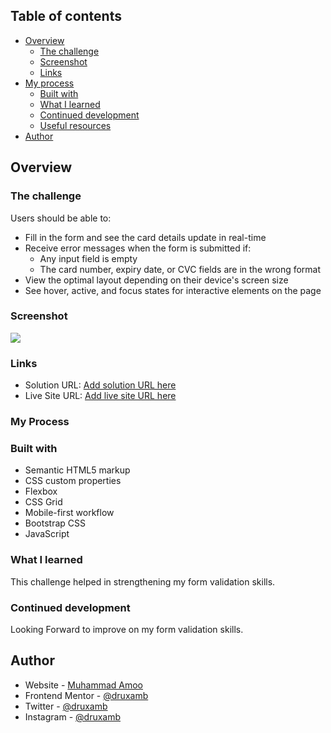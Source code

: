 ## Table of contents

- [Overview](#overview)
  - [The challenge](#the-challenge)
  - [Screenshot](#screenshot)
  - [Links](#links)
- [My process](#my-process)
  - [Built with](#built-with)
  - [What I learned](#what-i-learned)
  - [Continued development](#continued-development)
  - [Useful resources](#useful-resources)
- [Author](#author)

## Overview

### The challenge

Users should be able to:

- Fill in the form and see the card details update in real-time
- Receive error messages when the form is submitted if:
  - Any input field is empty
  - The card number, expiry date, or CVC fields are in the wrong format
- View the optimal layout depending on their device's screen size
- See hover, active, and focus states for interactive elements on the page

### Screenshot

![](./screenshot.jpg)

### Links

- Solution URL: [Add solution URL here](https://github.com/DruxAMB/DruxAMB---interactive-card-details-form-main/edit/main/)
- Live Site URL: [Add live site URL here](https://your-live-site-url.com)

### My Process 

### Built with

- Semantic HTML5 markup
- CSS custom properties
- Flexbox
- CSS Grid
- Mobile-first workflow
- Bootstrap CSS
- JavaScript

### What I learned

This challenge helped in strengthening my form validation skills.

### Continued development

Looking Forward to improve on my form validation skills.

## Author

- Website - [Muhammad Amoo](https://www.your-site.com)
- Frontend Mentor - [@druxamb](https://www.frontendmentor.io/profile/DruxAMB)
- Twitter - [@druxamb](https://www.twitter.com/DruxAMB)
- Instagram - [@druxamb](https://www.instagram.com/druxamb)
